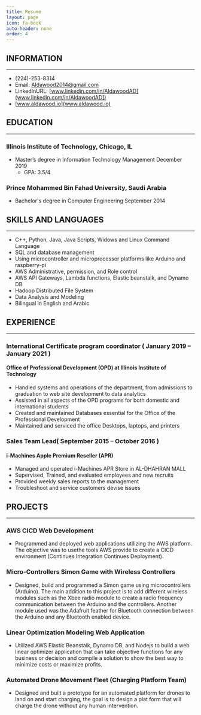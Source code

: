 ```yaml
---
title: Resume  
layout: page
icon: fa-book
auto-header: none
order: 4
---
```


## INFORMATION
---
- (224)-253-8314
- Email: [Aldawood2014@gmail.com](aldawood2014@gmail.com)
- LinkedInURL: [www.linkedin.com/in/AldawoodAD](www.linkedin.com/in/AldawoodAD])
- [www.aldawood.io](www.aldawood.io) 

## EDUCATION
---	
### Illinois Institute of Technology, Chicago, IL
* Master’s degree in Information Technology Management December 2019
    * GPA: 3.5/4

### Prince Mohammed Bin Fahad University, Saudi Arabia
* Bachelor's degree in Computer Engineering September 2014


## SKILLS AND LANGUAGES	
---
* C++, Python, Java, Java Scripts, Widows and Linux Command Language
* SQL and database management
* Using microcontroller and microprocessor platforms like Arduino and raspberry-pi
* AWS Administrative, permission, and Role control
* AWS API Gateways, Lambda functions, Elastic beanstalk, and Dynamo DB
* Hadoop Distributed File System
* Data Analysis and Modeling 
* Bilingual in English and Arabic

## EXPERIENCE	
---
### **International Certificate program coordinator** ( January 2019 – January 2021 )
#### Office of Professional Development (OPD) at Illinois Institute of Technology
* Handled systems and operations of the department, from admissions to graduation to web site development to data analytics
* Assisted in all aspects of the OPD programs for both domestic and international students
* Created and maintained Databases essential for the Office of the Professional Development
*  Maintained and serviced the office Desktops, laptops, and printers  

### **Sales Team Lead**( September 2015 – October 2016 )
#### i-Machines Apple Premium Reseller (APR)
* Managed and operated i-Machines APR Store in AL-DHAHRAN MALL
* Supervised, Trained, and evaluated employees and new recruits
* Provided weekly sales reports to the management
* Troubleshoot and service customers devise issues   

## PROJECTS
---	
### AWS CICD Web Development
* Programmed and deployed web applications utilizing the AWS platform. The objective was to usethe tools AWS provide to create a CICD environment (Continues Integration Continues Deployment).

### Micro-Controllers Simon Game with Wireless Controllers
* Designed, build and programmed a Simon game using microcontrollers (Arduino). The main addition to this project is to add different wireless modules such as the Xbee radio module to create a radio frequency communication between the Arduino and the controllers. Another module used was the Adafruit feather for Bluetooth connection between the Arduino and any Bluetooth enabled device. 

### Linear Optimization Modeling Web Application
* Utilized AWS Elastic Beanstalk, Dynamo DB, and Nodejs to build a web linear optimizer application that can take objective functions for any business or decision and compile a solution to show the best way to minimize costs or maximize profits.

### Automated Drone Movement Fleet (Charging Platform Team)
* Designed and built a prototype for an automated platform for drones to land on and start charging, the goal is to design a plat form that will charge the drone without any human intervention.

















 
